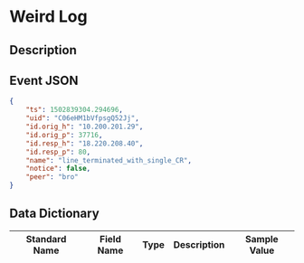 # Weird Log

## Description

## Event JSON

```json
{
    "ts": 1502839304.294696,
    "uid": "C06eHM1bVfpsgQ52Jj",
    "id.orig_h": "10.200.201.29",
    "id.orig_p": 37716,
    "id.resp_h": "18.220.208.40",
    "id.resp_p": 80,
    "name": "line_terminated_with_single_CR",
    "notice": false,
    "peer": "bro"
}
```

## Data Dictionary

|	        Standard Name       	|            Field Name             |       	    Type            	|   	    Description          	|	     Sample Value           	|
|	-------------------------------	|	-------------------------------	|	-------------------------------	|	-------------------------------	|	-------------------------------	|